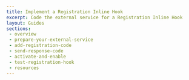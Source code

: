 ```yaml
---
title: Implement a Registration Inline Hook
excerpt: Code the external service for a Registration Inline Hook
layout: Guides
sections:
 - overview
 - prepare-your-external-service
 - add-registration-code
 - send-response-code
 - activate-and-enable
 - test-registration-hook
 - resources
---
```


